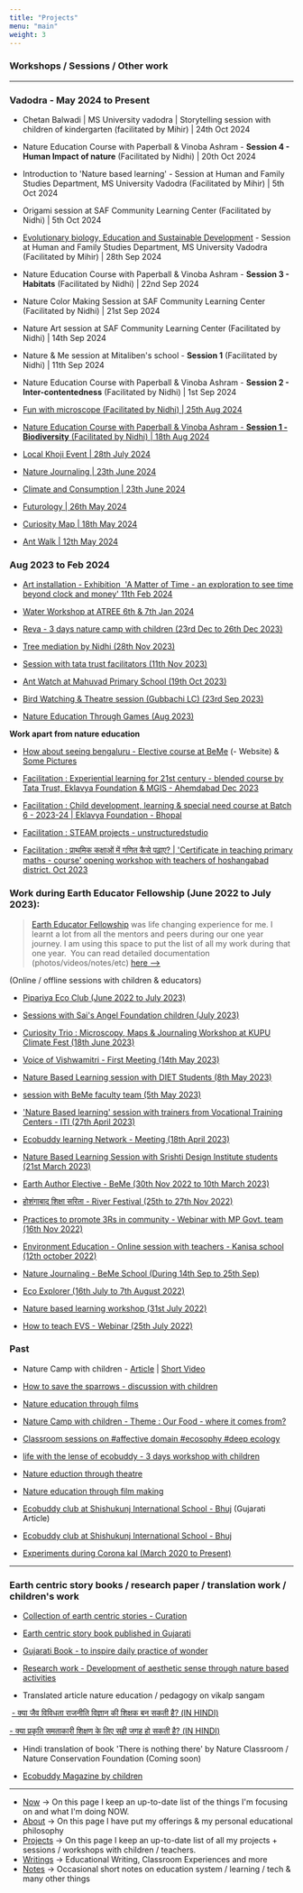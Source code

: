 ```yaml
---
title: "Projects"
menu: "main"
weight: 3
---
```


### Workshops / Sessions / Other work

---------

### Vadodra - May 2024 to Present

- Chetan Balwadi | MS University vadodra | Storytelling session with children of kindergarten (facilitated by Mihir) | 24th Oct 2024

- Nature Education Course with Paperball & Vinoba Ashram - **Session 4 - Human Impact of nature** (Facilitated by Nidhi) | 20th Oct 2024

- Introduction to 'Nature based learning' - Session at Human and Family Studies Department, MS University Vadodra (Facilitated by Mihir) | 5th Oct 2024 

- Origami session at SAF Community Learning Center (Facilitated by Nidhi) | 5th Oct 2024

- [Evolutionary biology, Education and Sustainable Development](/msu) - Session at Human and Family Studies Department, MS University Vadodra (Facilitated by Mihir) | 28th Sep 2024

- Nature Education Course with Paperball & Vinoba Ashram - **Session 3 - Habitats** (Facilitated by Nidhi) | 22nd Sep 2024

- Nature Color Making Session at SAF Community Learning Center (Facilitated by Nidhi) | 21st Sep 2024

- Nature Art session at SAF Community Learning Center (Facilitated by Nidhi) | 14th Sep 2024

- Nature & Me session at Mitaliben's school - **Session 1** (Facilitated by Nidhi) | 11th Sep 2024

- Nature Education Course with Paperball & Vinoba Ashram - **Session 2 - Inter-contentedness** (Facilitated by Nidhi) | 1st Sep 2024

- [Fun with microscope (Facilitated by Nidhi) | 25th Aug 2024](https://www.instagram.com/p/C-AUyxaSJMN/?utm_source=ig_web_copy_link&igsh=MzRlODBiNWFlZA==)

- [Nature Education Course with Paperball & Vinoba Ashram - **Session 1 - Biodiversity** (Facilitated by Nidhi) | 18th Aug 2024](https://www.instagram.com/p/C-17hF6N_6i/?utm_source=ig_web_copy_link&igsh=MzRlODBiNWFlZA==)

- [Local Khoji Event | 28th July 2024](https://www.linkedin.com/posts/rameshwari-gajjar-23128a2b_on-sunday-three-groups-of-children-from-ugcPost-7223559284784041984-UL79?utm_source=share&utm_medium=member_desktop)

- [Nature Journaling | 23th June 2024](https://www.instagram.com/p/C8l1DiGNEpI/?utm_source=ig_web_copy_link&igsh=MzRlODBiNWFlZA==)

- [Climate and Consumption | 23th June 2024](https://www.instagram.com/p/C8lb8uPokNh/?utm_source=ig_web_copy_link&igsh=MzRlODBiNWFlZA==)

- [Futurology | 26th May 2024](https://www.instagram.com/p/C7aj6DWIYAJ/?utm_source=ig_web_copy_link&igsh=MzRlODBiNWFlZA==)

- [Curiosity Map | 18th May 2024](https://www.instagram.com/p/C7G8oi1I9h8/?utm_source=ig_web_copy_link&igsh=MzRlODBiNWFlZA==)

- [Ant Walk | 12th May 2024](https://www.instagram.com/p/C626_y8IXEw/?utm_source=ig_web_copy_link&igsh=MzRlODBiNWFlZA==)


### Aug 2023 to Feb 2024


*   [Art installation - Exhibition  'A Matter of Time - an exploration to see time beyond clock and money' 11th Feb 2024 ](https://public.3.basecamp.com/p/LZQcbKVxaVXu1iZ9SvLeau2F)

*   [Water Workshop at ATREE 6th & 7th Jan 2024](https://www.instagram.com/p/C14ocvOIbaO/?img_index=1)
    
*   [Reva - 3 days nature camp with children (23rd Dec to 26th Dec 2023)](https://public.3.basecamp.com/p/T8NpdhzFs4bBNQKHepiv9m6T/vault)
    
*   [Tree mediation by Nidhi (28th Nov 2023)](https://www.instagram.com/p/C0LUY2DyEl8/?img_index=1)
    
*   [Session with tata trust facilitators (11th Nov 2023)](https://public.3.basecamp.com/p/T8NpdhzFs4bBNQKHepiv9m6T/vault)
    
*   [Ant Watch at Mahuvad Primary School (19th Oct 2023)](https://www.instagram.com/p/CylNptEMHvF/?img_index=1)
    
*   [Bird Watching & Theatre session (Gubbachi LC) (23rd Sep 2023)](https://www.instagram.com/p/CxiPYMuyoEC/)
    
*   [Nature Education Through Games (Aug 2023)](https://www.instagram.com/p/CwFb5EGoa1M/?img_index=1)

**Work apart from nature education**

* [How about seeing bengaluru - Elective course at BeMe](https://howaboutseeingbeng.wixsite.com/seeing-bengaluru)  (- Website)  &     [Some Pictures](https://www.instagram.com/p/Cw0LuDDS4nR/?igsh=MXB4dDlzeGkxbTZzMw==)
* [Facilitation : Experiential learning for 21st century - blended course by Tata Trust, Eklavya Foundation & MGIS - Ahemdabad Dec 2023](https://www.instagram.com/p/CmjopfUSgb_/)

* [Facilitation : Child development, learning & special need course at Batch 6 - 2023-24 | Eklavya Foundation - Bhopal](https://www.instagram.com/p/C1eo0SaIn88/?img_index=1)

* [Facilitation : STEAM projects - unstructuredstudio](https://www.instagram.com/p/CrlI_e2yxj_/?img_index=1)

* [Facilitation : प्राथमिक कक्षाओं में गणित कैसे पढ़ाए? | 'Certificate in teaching primary maths - course' opening workshop with teachers of hoshangabad district. Oct 2023](https://www.instagram.com/p/CkkEqixox9X/?img_index=4)





### Work during Earth Educator Fellowship (June 2022 to July 2023):

>[Earth Educator Fellowship](https://www.youcan.in/earth-edu) was life changing experience for me. 
>I learnt a lot from all the mentors and peers during our one year journey.
>I am using this space to put the list of all my work during that one year. 
>You can read detailed documentation (photos/videos/notes/etc) [here -->](https://public.3.basecamp.com/p/K1MsYmKBMRfR23aLMHDBsAJf/vault)  


(Online / offline sessions with children & educators)

*   [Pipariya Eco Club (June 2022 to July 2023)](https://www.instagram.com/p/Ch_r6lJPeIA/?img_index=1)
    
*   [Sessions with Sai's Angel Foundation children (July 2023)](https://www.instagram.com/p/CukHYeCoFud/)
    
*   [Curiosity Trio : Microscopy, Maps & Journaling Workshop at KUPU Climate Fest (18th June 2023)](https://www.instagram.com/p/Ct0wHEkoCOp/?img_index=1)
    
*   [Voice of Vishwamitri - First Meeting (14th May 2023)](https://www.instagram.com/p/Ct91MKxItVY/?img_index=1)
    
*   [Nature Based Learning session with DIET Students (8th May 2023)](https://www.instagram.com/p/CsDClZPJYZZ/?img_index=1)
    
*   [session with BeMe faculty team (5th May 2023)](https://www.instagram.com/p/Cr3xUcCyo2f/?img_index=1)
    
*   ['Nature Based learning' session with trainers from Vocational Training Centers - ITI (27th April 2023)](https://www.instagram.com/p/CriXGbwyPPX/?img_index=1)
    
*   [Ecobuddy learning Network - Meeting (18th April 2023)](https://www.instagram.com/p/CrLxVciSQ0V/)
    
*   [Nature Based Learning Session with Srishti Design Institute students (21st March 2023)](https://www.instagram.com/p/CqXPpTwyIUM/)
    
*   [Earth Author Elective - BeMe (30th Nov 2022 to 10th March 2023)](https://www.instagram.com/p/Co4kN6Gy7L8/?img_index=1)
    
*   [होशंगाबाद शिक्षा सरिता - River Festival (25th to 27th Nov 2022)](https://3.basecamp.com/5637800/p/K1MsYmKBMRfR23aLMHDBsAJf/vault/6292717844)
    
*   [Practices to promote 3Rs in community - Webinar with MP Govt. team (16th Nov 2022)](https://www.instagram.com/p/ClQxGZkykh4/)

* [Environment Education - Online session with teachers - Kanisa school (12th october 2022)](https://www.instagram.com/p/CjnFIqEvxXj/?img_index=1)
   
*   [Nature Journaling - BeMe School (During 14th Sep to 25th Sep)](https://3.basecamp.com/5637800/p/K1MsYmKBMRfR23aLMHDBsAJf/vault/6292742874)
*   [Eco Explorer (16th July to 7th August 2022)](https://3.basecamp.com/5637800/p/K1MsYmKBMRfR23aLMHDBsAJf/vault/6292720475)
*   [Nature based learning workshop (31st July 2022)](https://www.instagram.com/p/CgzNsFdl5ei/)
*   [How to teach EVS - Webinar (25th July 2022)](https://www.instagram.com/p/Cg9fHBOv7i_/?img_index=1)
        

### Past

*   Nature Camp with children - [Article](https://medium.com/learningwala/બરડાની-ગોદમાં-3e647e5d57ac) | [Short Video](https://youtu.be/nQTp9vdsaj4) 
    
*   [How to save the sparrows - discussion with children](https://medium.com/learningwala/જોજો-ચકલીઓ-ક્યાંક-વાર્તા-માં-જ-ન-રહી-જાય-7bf7170eb5c)
    
*   [Nature education through films](https://medium.com/learningwala/જોજો-ચકલીઓ-ક્યાંક-વાર્તા-માં-જ-ન-રહી-જાય-7bf7170eb5c)
    
*   [Nature Camp with children - Theme : Our Food - where it comes from?](https://medium.com/learningwala/learningwala-winter-camp-2021-આપણું-ભોજન-4c40d55a2c4e?source=collection_home---5------14-----------------------)
    
*   [Classroom sessions on #affective domain #ecosophy #deep ecology](https://medium.com/learningwala/ઉમંગ-અને-રોમાંચ-ac4b2ed8dd81)
    
*   [life with the lense of ecobuddy - 3 days workshop with children](https://medium.com/learningwala/eco-buddy-ના-ચશ્મા-વાત-આસોદર-સમર-કેમ્પની-b25805c7c0a9?source=---------4-----------------------) 
    
*   [Nature eduction through theatre](https://medium.com/learningwala/eco-buddy-ના-ચશ્મા-વાત-આસોદર-સમર-કેમ્પની-b25805c7c0a9?source=---------20-----------------------)
    
*   [Nature education through film making](https://medium.com/learningwala/eco-buddy-film-making-workshop-b97818455b9a?source=---------21-----------------------) 
    
*   [Ecobuddy club at Shishukunj International School - Bhuj](https://medium.com/learningwala/सबसे-बड़ी-eco-buddy-83532ba784d1) (Gujarati Article)
    
*   [Ecobuddy club at Shishukunj International School - Bhuj](https://drive.google.com/file/u/2/d/1Wxm2TbW-Ma-NditS1cJGIR1RF4mW5cEG/view?usp=sharing) 


* [Experiments during Corona kal (March 2020 to Present)](https://learningwala.medium.com/experiments-during-corona-kal-march-2020-to-present-aec5efa35739)

------------------------------

### Earth centric story books / research paper / translation work / children's work

*   [Collection of earth centric stories - Curation](https://drive.google.com/file/d/162x9wxpI8izhcLiB0jvQ71JjOv4Kylu5/view?usp=sharing)

*   [Earth centric story book published in Gujarati](https://drive.google.com/file/d/1gHdtX9g-0WuWmTsu3rjST2f44zAfTGjh/view) 
    
*   [Gujarati Book - to inspire daily practice of wonder](https://public.3.basecamp.com/p/sVWy21WAwi49BcVfHuY5zhi6) 
    
*   [Research work - Development of aesthetic sense through nature based activities](https://public.3.basecamp.com/p/JmAgsZSVjtkvaQMg3fJC3TGD)
    
*   Translated article nature education / pedagogy on vikalp sangam 
    

 [- क्या जैव विविधता राजनीति विज्ञान की शिक्षक बन सकती है? (IN HINDI)](https://vikalpsangam.org/article/kya-jaiv-vividhta-rajniti-vigyan-ki-shikshak-ban-sakti-hai-in-hindi/)

[\- क्या प्रकृति समताकारी शिक्षण के लिए सही जगह हो सकती है? (IN HINDI)](https://vikalpsangam.org/article/kya-prakriti-samtakari-shikshan-ke-liye-sahi-jagah-ho-sakti-hai-in-hindi/)

*   Hindi translation of book 'There is nothing there' by Nature Classroom / Nature Conservation Foundation (Coming soon)

*   [Ecobuddy Magazine by children](https://drive.google.com/file/d/1BP4kSWICew311UJA1X0Tb5C7-dWT2Fcj/view)

--------------

- [Now](/now) &rarr; On this page I keep an up-to-date list of the things I'm focusing on and what I'm doing NOW.
- [About](/about-me) &rarr; On this page I have put my offerings & my personal educational philosophy 
- [Projects](/projects) &rarr; On this page I keep an up-to-date list of all my projects + sessions / workshops with children / teachers.
- [Writings](/writings) &rarr; Educational Writing, Classroom Experiences and more
- [Notes](https://learningwala.in/tags/public/) &rarr; Occasional short notes on education system / learning / tech & many other things 
